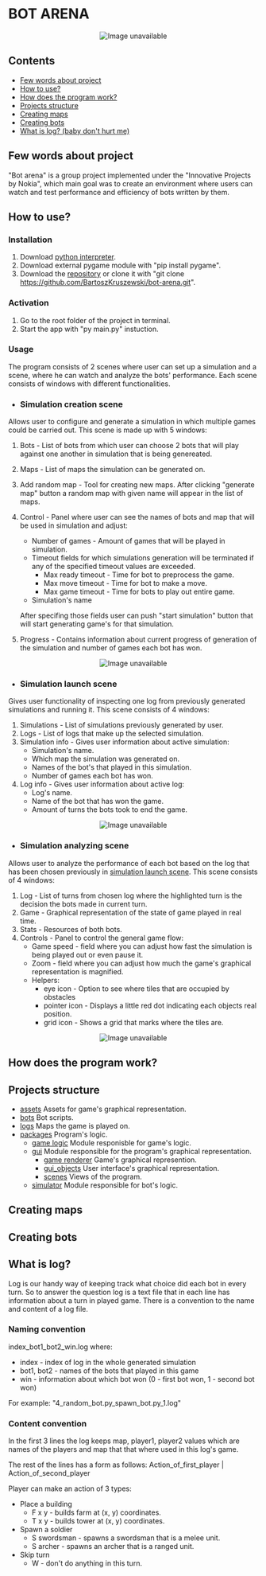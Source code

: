 # <b> BOT ARENA </b>

<p align="center">
  <img src="ReadmeAssets/Logo.gif" alt="Image unavailable">
</p>

## Contents
- [Few words about project](#few-words-about-project)
- [How to use?](#how-to-use)
- [How does the program work?](#how-does-the-program-work)
- [Projects structure](#projects-structure)
- [Creating maps](#creating-maps)
- [Creating bots](#creating-bots)
- [What is log? (baby don't hurt me)](#what-is-log)

## Few words about project
"Bot arena" is a group project implemented under the "Innovative Projects by Nokia", which main goal was to create an environment where users can watch and test performance and efficiency of bots written by them.

## How to use?

### Installation
1. Download [python interpreter](https://www.python.org/downloads/).
2. Download external pygame module with "pip install pygame".
3. Download the [repository](https://github.com/BartoszKruszewski/bot-arena.git) or clone it with "git clone https://github.com/BartoszKruszewski/bot-arena.git".

### Activation
1. Go to the root folder of the project in terminal.
2. Start the app with "py main.py" instuction.

### Usage
The program consists of 2 scenes where user can set up a simulation and a scene, where he can watch and analyze the bots' performance. Each scene consists of windows with different functionalities.

- ### Simulation creation scene
Allows user to configure and generate a simulation in which multiple games could be carried out. This scene is made up with 5 windows:
1. Bots - List of bots from which user can choose 2 bots that will play against one another in simulation that is being genereated.
2. Maps - List of maps the simulation can be generated on.
3. Add random map - Tool for creating new maps. After clicking "generate map" button a random map with given name will appear in the list of maps.
4. Control - Panel where user can see the names of bots and map that will be used in simulation and adjust:
    - Number of games - Amount of games that will be played in simulation.
    - Timeout fields for which simulations generation will be terminated if any of the specified timeout values are exceeded.
        - Max ready timeout - Time for bot to preprocess the game.
        - Max move timeout - Time for bot to make a move.
        - Max game timeout - Time for bots to play out entire game.
    - Simulation's name

    After specifing those fields user can push "start simulation" button that will start generating game's for that simulation.
5. Progress - Contains information about current progress of generation of the simulation and number of games each bot has won.

<p align="center">
  <img src="ReadmeAssets/Creation scene.png" alt="Image unavailable">
</p>

- ### Simulation launch scene
Gives user functionality of inspecting one log from previously generated simulations and running it. This scene consists of 4 windows:
1. Simulations - List of simulations previously generated by user.
2. Logs - List of logs that make up the selected simulation.
3. Simulation info - Gives user information about active simulation:
    - Simulation's name.
    - Which map the simulation was generated on.
    - Names of the bot's that played in this simulation.
    - Number of games each bot has won.
4. Log info - Gives user information about active log:
    - Log's name.
    - Name of the bot that has won the game.
    - Amount of turns the bots took to end the game.

<p align="center">
  <img src="ReadmeAssets/Launch scene.png" alt="Image unavailable">
</p>

- ### Simulation analyzing scene
Allows user to analyze the performance of each bot based on the log that has been chosen previously in [simulation launch scene](#simulation-launch-scene). This scene consists of 4 windows:
1. Log - List of turns from chosen log where the highlighted turn is the decision the bots made in current turn.
2. Game - Graphical representation of the state of game played in real time.
3. Stats - Resources of both bots.
4. Controls - Panel to control the general game flow:
    - Game speed - field where you can adjust how fast the simulation is being played out or even pause it.
    - Zoom - field where you can adjust how much the game's graphical representation is magnified.
    - Helpers:
        - eye icon - Option to see where tiles that are occupied by obstacles
        - pointer icon - Displays a little red dot indicating each objects real position.
        - grid icon - Shows a grid that marks where the tiles are.
        
<p align="center">
  <img src="ReadmeAssets/Analyzing scene.png" alt="Image unavailable">
</p>

## How does the program work?

## Projects structure
- [assets](/assets) Assets for game's graphical representation.
- [bots](/bots) Bot scripts.
- [logs](/maps) Maps the game is played on.
- [packages](/packages) Program's logic.
    - [game logic](/packages/game_logic) Module responisble for game's logic.
    - [gui](/packages/gui) Module responsible for the program's graphical representation.
        - [game renderer](/packages/gui/game_render) Game's graphical represention.
        - [gui_objects](/packages/gui/gui_objects/) User interface's graphical representation.
        - [scenes](/packages/gui/scenes) Views of the program.
    - [simulator](/packages/simulator) Module responsible for bot's logic.

## Creating maps

## Creating bots

## What is log?
Log is our handy way of keeping track what choice did each bot in every turn. So to answer the question log is a text file that in each line has information about a turn in played game. There is a convention to the name and content of a log file.
### Naming convention
index_bot1_bot2_win.log where:
- index - index of log in the whole generated simulation
- bot1, bot2 - names of the bots that played in this game
- win - information about which bot won (0 - first bot won, 1 - second bot won)

For example: "4_random_bot.py_spawn_bot.py_1.log"

### Content convention
In the first 3 lines the log keeps map, player1, player2 values which are names of the players and map that that where used in this log's game.

The rest of the lines has a form as follows:
Action_of_first_player | Action_of_second_player

Player can make an action of 3 types:
- Place a building
    - F x y - builds farm at (x, y) coordinates.
    - T x y - builds tower at (x, y) coordinates.
- Spawn a soldier
    - S swordsman - spawns a swordsman that is a melee unit.
    - S archer - spawns an archer that is a ranged unit.
- Skip turn
    - W - don't do anything in this turn.